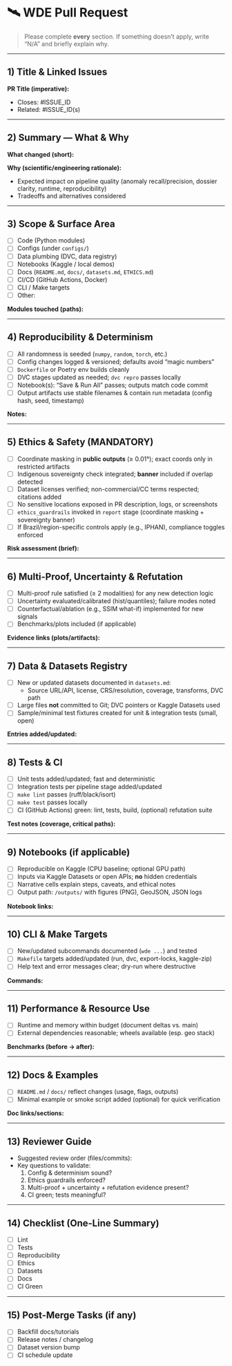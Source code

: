 # 🛰️ WDE Pull Request

> Please complete **every** section. If something doesn’t apply, write “N/A” and briefly explain why.

---

## 1) Title & Linked Issues
**PR Title (imperative):**
- Closes: #ISSUE_ID
- Related: #ISSUE_ID(s)

---

## 2) Summary — What & Why
**What changed (short):**

**Why (scientific/engineering rationale):**
- Expected impact on pipeline quality (anomaly recall/precision, dossier clarity, runtime, reproducibility)
- Tradeoffs and alternatives considered

---

## 3) Scope & Surface Area
- [ ] Code (Python modules)
- [ ] Configs (under `configs/`)
- [ ] Data plumbing (DVC, data registry)
- [ ] Notebooks (Kaggle / local demos)
- [ ] Docs (`README.md`, `docs/`, `datasets.md`, `ETHICS.md`)
- [ ] CI/CD (GitHub Actions, Docker)
- [ ] CLI / Make targets
- [ ] Other:

**Modules touched (paths):**

---

## 4) Reproducibility & Determinism
- [ ] All randomness is seeded (`numpy`, `random`, `torch`, etc.)
- [ ] Config changes logged & versioned; defaults avoid “magic numbers”
- [ ] `Dockerfile` or Poetry env builds cleanly
- [ ] DVC stages updated as needed; `dvc repro` passes locally
- [ ] Notebook(s): “Save & Run All” passes; outputs match code commit
- [ ] Output artifacts use stable filenames & contain run metadata (config hash, seed, timestamp)

**Notes:**

---

## 5) Ethics & Safety (MANDATORY)
- [ ] Coordinate masking in **public outputs** (≥ 0.01°); exact coords only in restricted artifacts
- [ ] Indigenous sovereignty check integrated; **banner** included if overlap detected
- [ ] Dataset licenses verified; non-commercial/CC terms respected; citations added
- [ ] No sensitive locations exposed in PR description, logs, or screenshots
- [ ] `ethics_guardrails` invoked in `report` stage (coordinate masking + sovereignty banner)
- [ ] If Brazil/region-specific controls apply (e.g., IPHAN), compliance toggles enforced

**Risk assessment (brief):**

---

## 6) Multi-Proof, Uncertainty & Refutation
- [ ] Multi-proof rule satisfied (≥ 2 modalities) for any new detection logic
- [ ] Uncertainty evaluated/calibrated (hist/quantiles); failure modes noted
- [ ] Counterfactual/ablation (e.g., SSIM what-if) implemented for new signals
- [ ] Benchmarks/plots included (if applicable)

**Evidence links (plots/artifacts):**

---

## 7) Data & Datasets Registry
- [ ] New or updated datasets documented in `datasets.md`:
  - Source URL/API, license, CRS/resolution, coverage, transforms, DVC path
- [ ] Large files **not** committed to Git; DVC pointers or Kaggle Datasets used
- [ ] Sample/minimal test fixtures created for unit & integration tests (small, open)

**Entries added/updated:**

---

## 8) Tests & CI
- [ ] Unit tests added/updated; fast and deterministic
- [ ] Integration tests per pipeline stage added/updated
- [ ] `make lint` passes (ruff/black/isort)
- [ ] `make test` passes locally
- [ ] CI (GitHub Actions) green: lint, tests, build, (optional) refutation suite

**Test notes (coverage, critical paths):**

---

## 9) Notebooks (if applicable)
- [ ] Reproducible on Kaggle (CPU baseline; optional GPU path)
- [ ] Inputs via Kaggle Datasets or open APIs; **no** hidden credentials
- [ ] Narrative cells explain steps, caveats, and ethical notes
- [ ] Output path: `/outputs/` with figures (PNG), GeoJSON, JSON logs

**Notebook links:**

---

## 10) CLI & Make Targets
- [ ] New/updated subcommands documented (`wde ...`) and tested
- [ ] `Makefile` targets added/updated (run, dvc, export-locks, kaggle-zip)
- [ ] Help text and error messages clear; dry-run where destructive

**Commands:**

---

## 11) Performance & Resource Use
- [ ] Runtime and memory within budget (document deltas vs. main)
- [ ] External dependencies reasonable; wheels available (esp. geo stack)

**Benchmarks (before → after):**

---

## 12) Docs & Examples
- [ ] `README.md` / `docs/` reflect changes (usage, flags, outputs)
- [ ] Minimal example or smoke script added (optional) for quick verification

**Doc links/sections:**

---

## 13) Reviewer Guide
- Suggested review order (files/commits):
- Key questions to validate:
  1. Config & determinism sound?
  2. Ethics guardrails enforced?
  3. Multi-proof + uncertainty + refutation evidence present?
  4. CI green; tests meaningful?

---

## 14) Checklist (One-Line Summary)
- [ ] Lint
- [ ] Tests
- [ ] Reproducibility
- [ ] Ethics
- [ ] Datasets
- [ ] Docs
- [ ] CI Green

---

## 15) Post-Merge Tasks (if any)
- [ ] Backfill docs/tutorials
- [ ] Release notes / changelog
- [ ] Dataset version bump
- [ ] CI schedule update